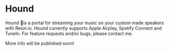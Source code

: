 # Hound
Hound 🐶is a portal for streaming your music on your custom made speakers with Resin.io. Hound currently supports Apple Airplay, Spotify Connect and TuneIn. For feature requests and/or bugs, please contact me.

More info will be published soon!
